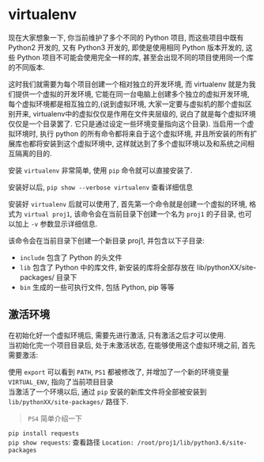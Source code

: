 # virtualenv

现在大家想象一下, 你当前维护了多个不同的 Python 项目, 而这些项目中既有 Python2 开发的, 又有 Python3 开发的, 即使是使用相同 Python 版本开发的, 这些 Python 项目不可能会使用完全一样的库, 甚至会出现不同的项目使用同一个库的不同版本.

这时我们就需要为每个项目创建一个相对独立的开发环境, 而 virtualenv 就是为我们提供一个虚拟的开发环境, 它能在同一台电脑上创建多个独立的虚拟开发环境, 每个虚拟环境都是相互独立的,(说到虚拟环境, 大家一定要与虚拟机的那个虚拟区别开来, virtualenv中的虚拟仅仅是作用在文件夹层级的, 说白了就是每个虚拟环境仅仅是一个目录罢了. 它只是通过设定一些环境变量指向这个目录). 当启用一个虚拟环境时, 执行 python 的所有命令都将来自于这个虚拟环境, 并且所安装的所有扩展库也都将安装到这个虚拟环境中, 这样就达到了多个虚拟环境以及和系统之间相互隔离的目的.

安装 `virtualenv` 非常简单, 使用 `pip` 命令就可以直接安装了.

安装好以后, `pip show --verbose virtualenv` 查看详细信息

安装好 `virtualenv` 后就可以使用了, 首先第一个命令就是创建一个虚拟的环境, 格式为 `virtual proj1`, 该命令会在当前目录下创建一个名为 `proj1` 的子目录, 也可以加上 `-v` 参数显示详细信息.

该命令会在当前目录下创建一个新目录 proj1, 并包含以下子目录:

- `include` 包含了 Python 的头文件
- `lib` 包含了 Python 中的库文件, 新安装的库将全部存放在 lib/pythonXX/site-packages/ 目录下
- `bin` 生成的一些可执行文件, 包括 Python, pip 等等

## 激活环境

在初始化好一个虚拟环境后, 需要先进行激活, 只有激活之后才可以使用.  
当初始化完一个项目目录后, 处于未激活状态, 在能够使用这个虚拟环境之前, 首先需要激活:

使用 `export` 可以看到 `PATH`, `PS1` 都被修改了, 并增加了一个新的环境变量 `VIRTUAL_ENV`, 指向了当前项目目录  
当激活了一个环境以后, 通过 `pip` 安装的新库文件将全部被安装到 `lib/pythonXX/site-packages/` 路径下.

> `PS4` 简单介绍一下

`pip install requests`  
`pip show requests`: 查看路径 `Location: /root/proj1/lib/python3.6/site-packages`